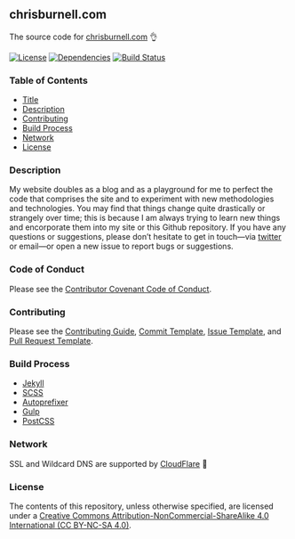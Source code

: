 ## chrisburnell.com

The source code for [chrisburnell.com](https://chrisburnell.com/) 👌

[![License](https://img.shields.io/badge/license-CC-BY-NC-SA-4.0-blue.svg?longCache=true&style=for-the-badge)](LICENSE)
[![Dependencies](https://img.shields.io/david/chrisburnell/chrisburnell.com.svg?maxAge=2592000&longCache=true&style=for-the-badge)](https://raw.githubusercontent.com/chrisburnell/chrisburnell.com/master/package.json)
[![Build Status](https://semaphoreci.com/api/v1/chrisburnell/chrisburnell-com/branches/master/badge.svg)](https://semaphoreci.com/chrisburnell/chrisburnell-com)

### Table of Contents

-   [Title](#chrisburnellcom)
-   [Description](#description)
-   [Contributing](#contributing)
-   [Build Process](#build-process)
-   [Network](#network)
-   [License](#license)

### Description

My website doubles as a blog and as a playground for me to perfect the code that
comprises the site and to experiment with new methodologies and technologies.
You may find that things change quite drastically or strangely over time; this
is because I am always trying to learn new things and encorporate them into my
site or this Github repository. If you have any questions or suggestions, please
don’t hesitate to get in touch—via
[twitter](https://twitter.com/iamchrisburnell) or email—or open a new issue to
report bugs or suggestions.

### Code of Conduct

Please see the [Contributor Covenant Code of Conduct](CODE_OF_CONDUCT.md).

### Contributing

Please see the [Contributing Guide](CONTRIBUTING.md), [Commit Template](COMMIT_TEMPLATE.md), [Issue Template](ISSUE_TEMPLATE.md), and [Pull Request Template](PULL_REQUEST_TEMPLATE.md).

### Build Process

-   [Jekyll](https://jekyllrb.com)
-   [SCSS](http://sass-lang.com)
-   [Autoprefixer](https://github.com/ai/autoprefixer)
-   [Gulp](http://gulpjs.com)
-   [PostCSS](http://postcss.org/)

### Network

SSL and Wildcard DNS are supported by [CloudFlare](https://www.cloudflare.com/) 🙏

### License

The contents of this repository, unless otherwise specified, are licensed under a [Creative Commons Attribution-NonCommercial-ShareAlike 4.0 International (CC BY-NC-SA 4.0)](LICENSE).
